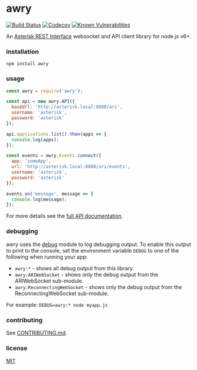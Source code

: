 # awry

[![Build Status][Build Status Image]][Build Status Link]
[![Codecov][Codecov Image]][Codecov Link]
[![Known Vulnerabilities][Snyk Image]][Snyk Link]

An [Asterisk REST Interface][] websocket and API client library for node.js
v6+.

[Build Status Image]: https://travis-ci.org/chadxz/awry.svg?branch=master
[Build Status Link]: https://travis-ci.org/chadxz/awry
[Codecov Image]: https://img.shields.io/codecov/c/github/chadxz/awry.svg
[Codecov Link]: https://codecov.io/gh/chadxz/awry
[Snyk Image]: https://snyk.io/test/github/chadxz/awry/badge.svg
[Snyk Link]: https://snyk.io/test/github/chadxz/awry
[Asterisk REST Interface]: https://wiki.asterisk.org/wiki/pages/viewpage.action?pageId=29395573

### installation

`npm install awry`

### usage

```js
const awry = require('awry');

const api = new awry.API({
  baseUrl: 'http://asterisk.local:8088/ari',
  username: 'asterisk',
  password: 'asterisk'
});

api.applications.list().then(apps => {
  console.log(apps);
});

const events = awry.Events.connect({
  app: 'someApp',
  url: 'http://asterisk.local:8088/ari/events',
  username: 'asterisk',
  password: 'asterisk'
});

events.on('message', message => {
  console.log(message);
});
```

For more details see the [full API documentation](http://chadmcelligott.com/awry).

### debugging

awry uses the [debug](https://github.com/visionmedia/debug) module to log
debugging output. To enable this output to print to the console, set the
environment variable `DEBUG` to one of the following when running your app:

- `awry:*` - shows all debug output from this library.
- `awry:ARIWebSocket` - shows only the debug output from the ARIWebSocket
sub-module.
- `awry:ReconnectingWebSocket` - shows only the debug output from the
ReconnectingWebSocket sub-module.

For example: `DEBUG=awry:* node myapp.js`

### contributing

See [CONTRIBUTING.md](CONTRIBUTING.md).

### license

[MIT](LICENSE-MIT)
